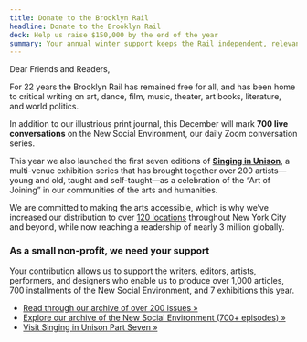 ```yaml
---
title: Donate to the Brooklyn Rail
headline: Donate to the Brooklyn Rail
deck: Help us raise $150,000 by the end of the year
summary: Your annual winter support keeps the Rail independent, relevant, and free
---
```


Dear Friends and Readers,

For 22 years the Brooklyn Rail has remained free for all, and has been home to critical writing on art, dance, film, music, theater, art books, literature, and world politics. 

In addition to our illustrious print journal, this December will mark **700 live conversations** on the New Social Environment, our daily Zoom conversation series. 

This year we also launched the first seven editions of [**Singing in Unison**](https://brooklynrail.org/2022/09/art/Singing-in-Unison-at-Industry-City), a multi-venue exhibition series that has brought together over 200 artists—young and old, taught and self-taught—as a celebration of the “Art of Joining” in our communities of the arts and humanities. 

We are committed to making the arts accessible, which is why we’ve increased our distribution to over [120 locations](https://brooklynrail.org/where-to-find-us) throughout New York City and beyond, while now reaching a readership of nearly 3 million globally.

### As a small non-profit, we need your support  

Your contribution allows us to support the writers, editors, artists, performers, and designers who enable us to produce over 1,000 articles, 700 installments of the New Social Environment, and 7 exhibitions this year.

- [Read through our archive of over 200 issues »](https://brooklynrail.org/archives)
- [Explore our archive of the New Social Environment (700+ episodes) »](https://www.youtube.com/playlist?list=PLmQDwVpMadcLGDOX9VN3sGTh2VYT4RJGY)
- [Visit Singing in Unison Part Seven »](https://brooklynrail.org/2022/09/art/Singing-in-Unison-at-Industry-City)